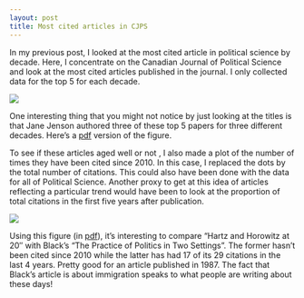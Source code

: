 ```yaml
---
layout: post
title: Most cited articles in CJPS
---
```


In my previous post, I looked at the most cited article in political science by decade. 
Here, I concentrate on the Canadian Journal of Political Science and look at the most cited articles published in the journal. I only collected data for the top 5 for each decade.

<img src="{{ site.url }}/assets/CJPScite.png">

One interesting thing that you might not notice by just looking at the titles is that Jane Jenson authored three of these top 5 papers for three different decades. Here’s a <a href="{{ site.baseurl }}/assets/CJPScite.pdf" class="external">pdf</a> version of the figure.

To see if these articles aged well or not , I also made a plot of the number of times they have been cited since 2010. In this case, I replaced the dots by the total number of citations. This could also have been done with the data for all of Political Science. Another proxy to get at this idea of articles reflecting a particular trend would have been to look at the proportion of total citations in the first five years after publication.

<img src="{{ site.url }}/assets/CJPS2010cite.png">

Using this figure (in <a href="{{ site.baseurl }}/assets/CJPS2010cite.pdf" class="external">pdf</a>), it’s interesting to compare “Hartz and Horowitz at 20″ with Black’s “The Practice of Politics in Two Settings”. The former hasn’t been cited since 2010 while the latter has had 17 of its 29 citations in the last 4 years. Pretty good for an article published in 1987. The fact that Black’s article is about immigration speaks to what people are writing about these days! 


